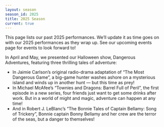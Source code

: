 ```yaml
---
layout: season
season_id: 2025
title: 2025 Season
current: true
---
```

This page lists our past 2025 performances. We’ll update it as time goes on with our 2025 performances as they wrap up. See our upcoming events page for events to look forward to!

In April and May, we presented our Halloween show, Dangerous Adventures, featuring three thrilling tales of adventure:
- In Jaimie Carlson’s original radio-drama adaptation of “The Most Dangerous Game”, a big-game hunter washes ashore on a mysterious island and winds up in another hunt — but this time as prey!
- In Michael McAfee’s “Townies and Dragons: Barrel Full of Peril”, the first episode in a new series, four friends just want to get some drinks after work. But in a world of might and magic, adventure can happen at any time!
- And in Robert J. LeBlanc’s “The Bonnie Tales of Captain Bellamy: Song of Trickery”, Bonnie captain Bonny Bellamy and her crew are the terror of the seas, but a danger to themselves!
